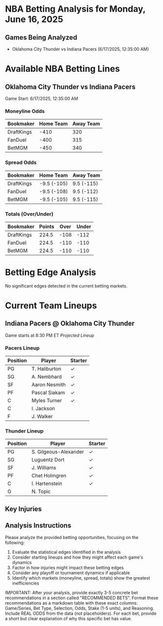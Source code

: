 # NBA Betting Analysis for Monday, June 16, 2025

## Games Being Analyzed

- Oklahoma City Thunder vs Indiana Pacers (6/17/2025, 12:35:00 AM)

# Available NBA Betting Lines

## Oklahoma City Thunder vs Indiana Pacers
Game Start: 6/17/2025, 12:35:00 AM

### Moneyline Odds
| Bookmaker | Home Team | Away Team |
|-----------|-----------|----------|
| DraftKings | -410 | 320 |
| FanDuel | -400 | 315 |
| BetMGM | -450 | 340 |

### Spread Odds
| Bookmaker | Home Team | Away Team |
|-----------|-----------|----------|
| DraftKings | -9.5 (-105) | 9.5 (-115) |
| FanDuel | -9.5 (-108) | 9.5 (-112) |
| BetMGM | -9.5 (-105) | 9.5 (-115) |

### Totals (Over/Under)
| Bookmaker | Points | Over | Under |
|-----------|--------|------|-------|
| DraftKings | 224.5 | -108 | -112 |
| FanDuel | 224.5 | -110 | -110 |
| BetMGM | 224.5 | -110 | -110 |


# Betting Edge Analysis

No significant edges detected in the current betting markets.

# Current Team Lineups

## Indiana Pacers @ Oklahoma City Thunder
Game starts at 8:30 PM ET
*Projected Lineup*

### Pacers Lineup
| Position | Player | Starter |
|----------|--------|--------|
| PG | T. Haliburton | ✓ |
| SG | A. Nembhard | ✓ |
| SF | Aaron Nesmith | ✓ |
| PF | Pascal Siakam | ✓ |
| C | Myles Turner | ✓ |
| C | I. Jackson |  |
| F | J. Walker |  |

### Thunder Lineup
| Position | Player | Starter |
|----------|--------|--------|
| PG | S. Gilgeous-Alexander | ✓ |
| SG | Luguentz Dort | ✓ |
| SF | J. Williams | ✓ |
| PF | Chet Holmgren | ✓ |
| C | I. Hartenstein | ✓ |
| G | N. Topic |  |



## Key Injuries


## Analysis Instructions

Please analyze the provided betting opportunities, focusing on the following:

1. Evaluate the statistical edges identified in the analysis
2. Consider starting lineups and how they might affect each game's dynamics
3. Factor in how injuries might impact these betting edges
4. Consider any playoff or tournament dynamics if applicable
5. Identify which markets (moneyline, spread, totals) show the greatest inefficiencies

IMPORTANT: After your analysis, provide exactly 3-5 concrete bet recommendations in a section called "RECOMMENDED BETS". Format these recommendations as a markdown table with these exact columns: Game/Series, Bet Type, Selection, Odds, Stake (1-5 units), and Reasoning. Include REAL ODDS from the data (not placeholders). For each bet, provide a short but clear explanation of why this specific bet has value.